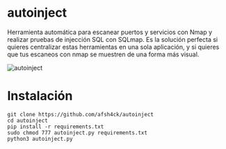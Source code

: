 # autoinject
Herramienta automática para escanear puertos y servicios con Nmap y realizar pruebas de injección SQL con SQLmap.
Es la solución perfecta si quieres centralizar estas herramientas en una sola aplicación, y si quieres que tus escaneos con nmap se muestren de una forma más visual.

![autoinject](https://github.com/afsh4ck/autoinject/assets/132138425/330a7d75-1608-484f-93ab-af6f069b9cca)


# Instalación
```
git clone https://github.com/afsh4ck/autoinject
cd autoinject
pip install -r requirements.txt
sudo chmod 777 autoinject.py requirements.txt
python3 autoinject.py
```
